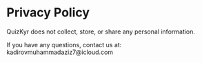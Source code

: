 <!DOCTYPE html>
<html lang="en">
<head>
  <meta charset="UTF-8">
  <title>Privacy Policy</title>
</head>
<body>
  <h1>Privacy Policy</h1>
  <p>QuizKyr does not collect, store, or share any personal information.</p>
  <p>If you have any questions, contact us at: kadirovmuhammadaziz7@icloud.com</p>
</body>
</html>
